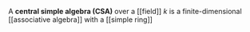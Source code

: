 A **central simple algebra (CSA)** over a [[field]] $k$ is a finite-dimensional [[associative algebra]] with a [[simple ring]]